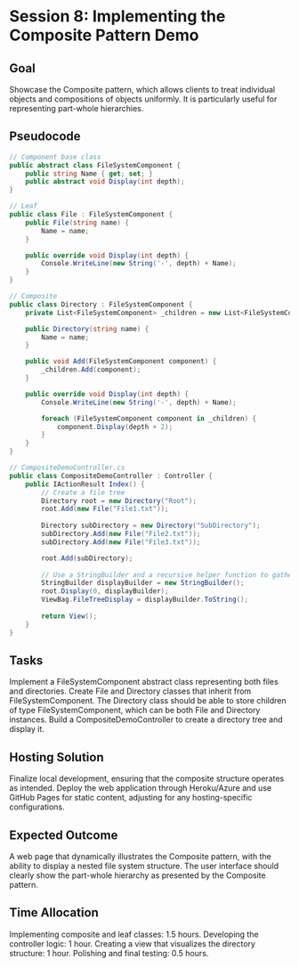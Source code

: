 # Session 8: Implementing the Composite Pattern Demo

## Goal
Showcase the Composite pattern, which allows clients to treat individual objects and compositions of objects uniformly. It is particularly useful for representing part-whole hierarchies.

## Pseudocode
```csharp
// Component base class
public abstract class FileSystemComponent {
    public string Name { get; set; }
    public abstract void Display(int depth);
}

// Leaf
public class File : FileSystemComponent {
    public File(string name) {
        Name = name;
    }

    public override void Display(int depth) {
        Console.WriteLine(new String('-', depth) + Name);
    }
}

// Composite
public class Directory : FileSystemComponent {
    private List<FileSystemComponent> _children = new List<FileSystemComponent>();

    public Directory(string name) {
        Name = name;
    }

    public void Add(FileSystemComponent component) {
        _children.Add(component);
    }

    public override void Display(int depth) {
        Console.WriteLine(new String('-', depth) + Name);

        foreach (FileSystemComponent component in _children) {
            component.Display(depth + 2);
        }
    }
}

// CompositeDemoController.cs
public class CompositeDemoController : Controller {
    public IActionResult Index() {
        // Create a file tree
        Directory root = new Directory("Root");
        root.Add(new File("File1.txt"));
        
        Directory subDirectory = new Directory("SubDirectory");
        subDirectory.Add(new File("File2.txt"));
        subDirectory.Add(new File("File3.txt"));

        root.Add(subDirectory);
        
        // Use a StringBuilder and a recursive helper function to gather display string
        StringBuilder displayBuilder = new StringBuilder();
        root.Display(0, displayBuilder);
        ViewBag.FileTreeDisplay = displayBuilder.ToString();
        
        return View();
    }
}

```

## Tasks
Implement a FileSystemComponent abstract class representing both files and directories.
Create File and Directory classes that inherit from FileSystemComponent.
The Directory class should be able to store children of type FileSystemComponent, which can be both File and Directory instances.
Build a CompositeDemoController to create a directory tree and display it.
## Hosting Solution
Finalize local development, ensuring that the composite structure operates as intended.
Deploy the web application through Heroku/Azure and use GitHub Pages for static content, adjusting for any hosting-specific configurations.
## Expected Outcome
A web page that dynamically illustrates the Composite pattern, with the ability to display a nested file system structure.
The user interface should clearly show the part-whole hierarchy as presented by the Composite pattern.
## Time Allocation
Implementing composite and leaf classes: 1.5 hours.
Developing the controller logic: 1 hour.
Creating a view that visualizes the directory structure: 1 hour.
Polishing and final testing: 0.5 hours.
